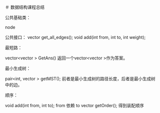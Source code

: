 ＃ 数据结构课程总结


公共基础类：

node

公共接口：
vector<node> get_all_edges();
void add(int from, int to, int weight);

最短路：

vector<vector<int> > GetAns()
返回一个vector<vector<int> >作为答案。

最小生成树：

pair<int, vector<node > > getMST();
前者是最小生成树的路径长度，后者是最小生成树中的边。

顺序：

void add(int from, int to); from 依赖 to
vector<int> getOrder(); 得到装配顺序
